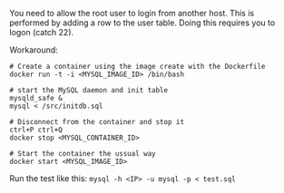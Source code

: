 You need to allow the root user to login from another host. This is performed by adding
a row to the user table. Doing this requires you to logon (catch 22).

Workaround:

```
# Create a container using the image create with the Dockerfile
docker run -t -i <MYSQL_IMAGE_ID> /bin/bash

# start the MySQL daemon and init table
mysqld_safe &
mysql < /src/initdb.sql

# Disconnect from the container and stop it
ctrl+P ctrl+Q
docker stop <MYSQL_CONTAINER_ID>

# Start the container the ussual way
docker start <MYSQL_IMAGE_ID>
```


Run the test like this: `mysql -h <IP> -u mysql -p < test.sql`
